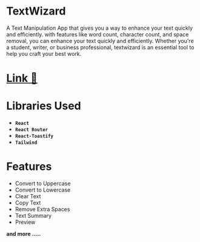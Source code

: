 # TextWizard
A Text Manipulation App that gives you a way to enhance your text quickly and efficiently. with features like word count, character count, and space removal, you can enhance your text quickly and efficiently. Whether you're a student, writer, or business professional, textwizard is an essential tool to help you craft your best work.


# [Link 🔗 ](https://textwizard.netlify.app/)

# Libraries Used

- **`React`** 
- **`React Router`** 
- **`React-Toastify `**
- **`Tailwind `**

# Features
* Convert to Uppercase
* Convert to Lowercase
* Clear Text
* Copy Text
* Remove Extra Spaces
* Text Summary
* Preview

**and more  .....**
